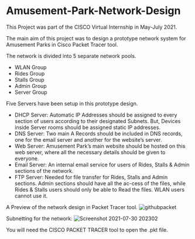 # Amusement-Park-Network-Design
This Project was part of the CISCO Virtual Internship in May-July 2021.

The main aim of this project was to design a prototype network system for Amusement Parks
in Cisco Packet Tracer tool. 

The network is divided into 5 separate network pools.
- WLAN Group  
- Rides Group
- Stalls Group
- Admin Group
- Server Group

Five Servers have been setup in this prototype design.
- DHCP Server:
Automatic IP Addresses should be assigned to every section of users
according to their designated Subnets. But, Devices inside Server rooms
should be assigned static IP addresses.
- DNS Server:
Two main A Records should be included in DNS records, one for the email
server and another for the website’s server.
- Web Server:
Amusement Park’s main website should be hosted on this web server, where
all the necessary details should be given to everyone.
- Email Server:
An internal email service for users of Rides, Stalls & Admin sections of the
network.
- FTP Server:
Needed for file transfer for Rides, Stalls and Admin sections. Admin sections
should have all the ac-cess of the files, while Rides & Stalls users should only
be able to Read the files. WLAN users cannot use it.

A Preview of the network design in Packet Tracer tool.
![githubpacket](https://user-images.githubusercontent.com/51827238/127672167-d2d0a47e-1e2e-450e-8ebc-4f42efccd2aa.png)



Subnetting for the network:
![Screenshot 2021-07-30 202302](https://user-images.githubusercontent.com/51827238/127671447-eb16ea0f-6e75-4214-8ec4-a07a37c1c677.png)

You will need the CISCO PACKET TRACER tool to open the .pkt file.
